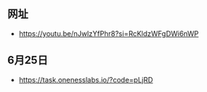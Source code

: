 ## 网址
- https://youtu.be/nJwlzYfPhr8?si=RcKldzWFgDWi6nWP



## 6月25日
- https://task.onenesslabs.io/?code=pLjRD 
